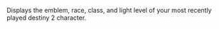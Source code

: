 Displays the emblem, race, class, and light level of your most recently played destiny 2 character.  
